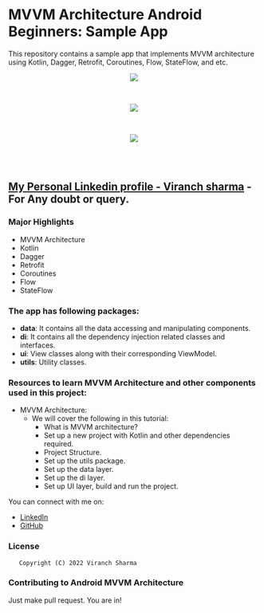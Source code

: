 # MVVM Architecture Android Beginners: Sample App

This repository contains a sample app that implements MVVM architecture using Kotlin, Dagger,
Retrofit, Coroutines, Flow, StateFlow, and etc.
<p align="center">
  <img src="https://raw.githubusercontent.com/Android_Clean_Archietecture/main/assets/banner-mvvm-arch-beginners.jpg">
</p>
<br>
<p align="center">
  <img src="https://raw.githubusercontent.com/amitshekhariitbhu/MVVM-Architecture-Android/master/assets/mvvm-arch.png">
</p>
<br>
<p align="center">
  <img src="https://raw.githubusercontent.com/amitshekhariitbhu/MVVM-Architecture-Android/master/assets/project-structure-mvvm.png">
</p>
<br>
<br>

## [My Personal Linkedin profile - Viranch sharma](https://www.linkedin.com/in/viranch-sharma-8837ba204/) - For Any doubt or query.

### Major Highlights

- MVVM Architecture
- Kotlin
- Dagger
- Retrofit
- Coroutines
- Flow
- StateFlow

### The app has following packages:

- **data**: It contains all the data accessing and manipulating components.
- **di**: It contains all the dependency injection related classes and interfaces.
- **ui**: View classes along with their corresponding ViewModel.
- **utils**: Utility classes.

### Resources to learn MVVM Architecture and other components used in this project:

- MVVM
  Architecture: 
    - We will cover the following in this tutorial:
        - What is MVVM architecture?
        - Set up a new project with Kotlin and other dependencies required.
        - Project Structure.
        - Set up the utils package.
        - Set up the data layer.
        - Set up the di layer.
        - Set up UI layer, build and run the project.
      

You can connect with me on:

- [LinkedIn](https://www.linkedin.com/in/viranch-sharma-8837ba204/)
- [GitHub](https://github.com/viranch123)


### License

```
   Copyright (C) 2022 Viranch Sharma
```

### Contributing to Android MVVM Architecture

Just make pull request. You are in!
